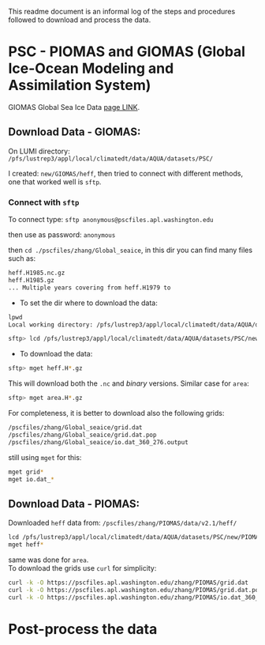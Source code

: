 This readme document is an informal log of the steps and procedures followed to download and process the data.

# PSC - PIOMAS and GIOMAS (Global Ice-Ocean Modeling and Assimilation System)

GIOMAS Global Sea Ice Data [page LINK](https://psc.apl.washington.edu/zhang/Global_seaice/data.html).

## Download Data - GIOMAS:

On LUMI directory: `/pfs/lustrep3/appl/local/climatedt/data/AQUA/datasets/PSC/`

I created: `new/GIOMAS/heff`, then tried to connect with different methods, one that worked well is `sftp`.

### Connect with `sftp`

To connect type: `sftp anonymous@pscfiles.apl.washington.edu`

then use as password: `anonymous`

then `cd ./pscfiles/zhang/Global_seaice`, in this dir you can find many files such as:

```bash
heff.H1985.nc.gz  
heff.H1985.gz
... Multiple years covering from heff.H1979 to 
```

- To set the dir where to download the data:

```bash
lpwd
Local working directory: /pfs/lustrep3/appl/local/climatedt/data/AQUA/datasets/PSC/new/GIOMAS/heff

sftp> lcd /pfs/lustrep3/appl/local/climatedt/data/AQUA/datasets/PSC/new/GIOMAS/heff
```

- To download the data:

```bash
sftp> mget heff.H*.gz
```

This will download both the `.nc` and *binary* versions.
Similar case for `area`:

```bash
sftp> mget area.H*.gz
```

For completeness, it is better to download also the following grids:

```bash
/pscfiles/zhang/Global_seaice/grid.dat  
/pscfiles/zhang/Global_seaice/grid.dat.pop  
/pscfiles/zhang/Global_seaice/io.dat_360_276.output  
```

still using `mget` for this:

```bash
mget grid*
mget io.dat_*
```

## Download Data - PIOMAS:

Downloaded `heff` data from: `/pscfiles/zhang/PIOMAS/data/v2.1/heff/`

```bash
lcd /pfs/lustrep3/appl/local/climatedt/data/AQUA/datasets/PSC/new/PIOMAS`  
mget heff*
```

same was done for `area`.  
To download the grids use `curl` for simplicity:  

```bash
curl -k -O https://pscfiles.apl.washington.edu/zhang/PIOMAS/grid.dat
curl -k -O https://pscfiles.apl.washington.edu/zhang/PIOMAS/grid.dat.pop
curl -k -O https://pscfiles.apl.washington.edu/zhang/PIOMAS/io.dat_360_120.output
```

# Post-process the data
